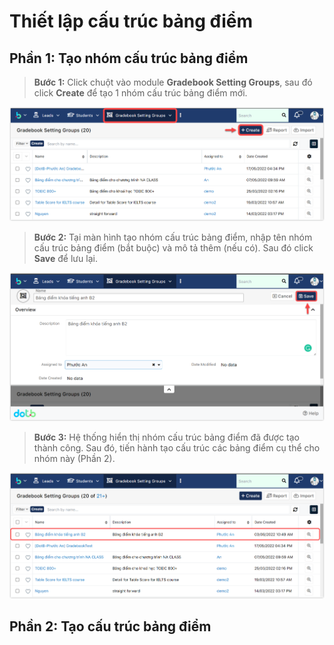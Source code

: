 # Thiết lập cấu trúc bảng điểm

## Phần 1: Tạo nhóm cấu trúc bảng điểm

> **Bước 1:**
> Click chuột vào module **Gradebook Setting Groups**, sau đó click **Create** để tạo 1 nhóm cấu trúc bảng điểm mới.

![](<../../.gitbook/assets/1.1 (1).png>)

> **Bước 2:** Tại màn hình tạo nhóm cấu trúc bảng điểm, nhập tên nhóm cấu trúc bảng điểm (bắt buộc) và mô tả thêm (nếu có). Sau đó click **Save** để lưu lại.

![](<../../.gitbook/assets/1.2 (1).png>)

> **Bước 3:** Hệ thống hiển thị nhóm cấu trúc bảng điểm đã được tạo thành công. Sau đó, tiến hành tạo cấu trúc các bảng điểm cụ thể cho nhóm này (Phần 2).

![](<../../.gitbook/assets/1.3 (1).png>)

## Phần 2: Tạo cấu trúc bảng điểm

##
